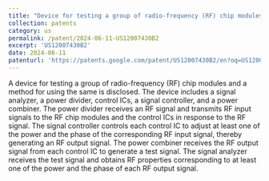 ```yaml
---
title: "Device for testing a group of radio-frequency (RF) chip modules and method for using the same"
collection: patents
category: us
permalink: /patent/2024-06-11-US12007430B2
excerpt: 'US12007430B2'
date: 2024-06-11
patenturl: 'https://patents.google.com/patent/US12007430B2/en?oq=US12007430B2'
---
```


A device for testing a group of radio-frequency (RF) chip modules and a method for using the same is disclosed. The device includes a signal analyzer, a power divider, control ICs, a signal controller, and a power combiner. The power divider receives an RF signal and transmits RF input signals to the RF chip modules and the control ICs in response to the RF signal. The signal controller controls each control IC to adjust at least one of the power and the phase of the corresponding RF input signal, thereby generating an RF output signal. The power combiner receives the RF output signal from each control IC to generate a test signal. The signal analyzer receives the test signal and obtains RF properties corresponding to at least one of the power and the phase of each RF output signal.